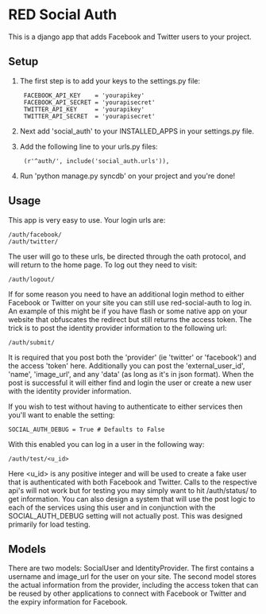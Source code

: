 # RED Social Auth

This is a django app that adds Facebook and Twitter users to your project.

## Setup

1. The first step is to add your keys to the settings.py file:

        FACEBOOK_API_KEY    = 'yourapikey'
        FACEBOOK_API_SECRET = 'yourapisecret'
        TWITTER_API_KEY     = 'yourapikey'
        TWITTER_API_SECRET  = 'yourapisecret'

2. Next add 'social_auth' to your INSTALLED_APPS in your settings.py file.

3. Add the following line to your urls.py files:

        (r'^auth/', include('social_auth.urls')),

4. Run 'python manage.py syncdb' on your project and you're done!


## Usage

This app is very easy to use.  Your login urls are:

    /auth/facebook/
    /auth/twitter/

The user will go to these urls, be directed through the oath protocol, and
will return to the home page.  To log out they need to visit:

    /auth/logout/

If for some reason you need to have an additional login method to either
Facebook or Twitter on your site you can still use red-social-auth to 
log in.  An example of this might be if you have flash or some native
app on your website that obfuscates the redirect but still returns the 
access token.  The trick is to post the identity provider information to the
following url:

    /auth/submit/

It is required that you post both the 'provider' (ie 'twitter' or 'facebook')
and the access 'token' here.  Additionally you can post the 'external_user_id',
'name', 'image_url', and any 'data' (as long as it's in json format).  When
the post is successful it will either find and login the user or create a new
user with the identity provider information.

If you wish to test without having to authenticate to either services then you'll
want to enable the setting:

    SOCIAL_AUTH_DEBUG = True # Defaults to False

With this enabled you can log in a user in the following way:

    /auth/test/<u_id>

Here <u_id> is any positive integer and will be used to create a fake user that
is authenticated with both Facebook and Twitter.  Calls to the respective api's
will not work but for testing you may simply want to hit /auth/status/ to get
information.  You can also design a system that will use the post logic to each
of the services using this user and in conjunction with the SOCIAL_AUTH_DEBUG 
setting will not actually post.  This was designed primarily for load testing.

## Models

There are two models: SocialUser and IdentityProvider.  The first contains
a username and image_url for the user on your site.  The second model
stores the actual information from the provider, including the access
token that can be reused by other applications to connect with
Facebook or Twitter and the expiry information for Facebook.

